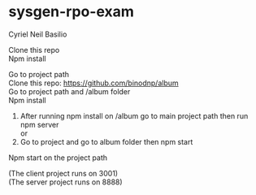# sysgen-rpo-exam
Cyriel Neil Basilio


Clone this repo <br/>
Npm install <br/>

Go to project path <br/>
Clone this repo: https://github.com/binodnp/album <br/>
Go to project path and /album folder <br/>
Npm install <br/>

1. After running npm install on /album go to main project path then run npm server
<br/>or<br/>
2. Go to project and go to album folder then npm start

Npm start on the project path <br/>

(The client project runs on 3001)
<br/>
(The server project runs on 8888)
